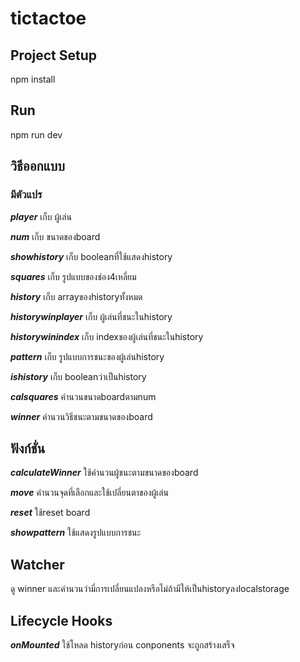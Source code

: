 # tictactoe
## Project Setup

npm install


## Run

npm run dev


## วิธีออกแบบ

### มีตัวแปร

*__player__* เก็บ ผู้เล่น 

*__num__* เก็บ ขนาดของboard

*__showhistory__* เก็บ booleanที่ใช้แสดงhistory

*__squares__* เก็บ รูปแบบของช่อง4เหลี่ยม

*__history__* เก็บ arrayของhistoryทั้งหมด

*__historywinplayer__* เก็บ ผู้เล่นที่ชนะในhistory

*__historywinindex__* เก็บ indexของผู้เล่นที่ชนะในhistory

*__pattern__* เก็บ รูปแบบการชนะของผู้เล่นhistory

*__ishistory__* เก็บ booleanว่าเป็นhistory

*__calsquares__* คำนวนขนาดboardตามnum

*__winner__* คำนวนวิธีชนะตามขนาดของboard

## ฟังก์ชั่น

*__calculateWinner__* ใช้คำนวนผู้ชนะตามขนาดของboard

*__move__* คำนวนจุดที่เลือกและใช้เปลี่ยนตาของผู้เล่น

*__reset__* ใช้reset board

*__showpattern__* ใช้แสดงรูปแบบการชนะ

## Watcher

ดู winner และคำนวนว่ามี่การเปลี่ยนแปลงหรือไม่ถ้ามีให้เป็นhistoryลงlocalstorage

## Lifecycle Hooks

*__onMounted__* ใช้โหลด historyก่อน conponents จะถูกสร้างเสร็จ
